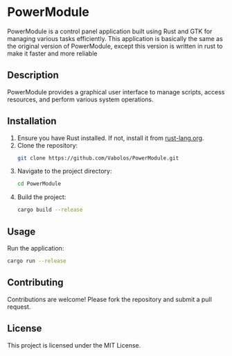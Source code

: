 # PowerModule

PowerModule is a control panel application built using Rust and GTK for managing various tasks efficiently.
This application is basically the same as the original version of PowerModule, except this version is written in rust to make it faster and more reliable

## Description

PowerModule provides a graphical user interface to manage scripts, access resources, and perform various system operations.

## Installation

1. Ensure you have Rust installed. If not, install it from [rust-lang.org](https://www.rust-lang.org/).
2. Clone the repository:
   ```sh
   git clone https://github.com/Vabolos/PowerModule.git
   ```
3. Navigate to the project directory:
   ```sh
   cd PowerModule
   ```
4. Build the project:
   ```sh
   cargo build --release
   ```

## Usage

Run the application:
```sh
cargo run --release
```

## Contributing

Contributions are welcome! Please fork the repository and submit a pull request.

## License

This project is licensed under the MIT License.
```
